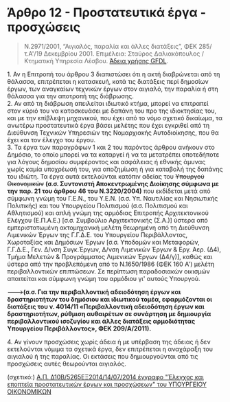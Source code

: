 # Άρθρο 12 - Προστατευτικά έργα - προσχώσεις

>Ν.2971/2001, “Αιγιαλός, παραλία και άλλες διατάξεις”, ΦΕΚ 285/τ.A'/19 Δεκεμβρίου 2001. Επιμέλεια: Σταύρος Δαλιακόπουλος / Κτηματική Υπηρεσία Λέσβου. [Άδεια χρήσης GFDL](http://www.gnu.org/licenses/fdl.html).

1\. Αν η Επιτροπή του άρθρου 3 διαπιστώσει ότι η ακτή διαβρώνεται από τη θάλασσα, επιτρέπεται η κατασκευή, κατά τις διατάξεις περί δημοσίων έργων, των αναγκαίων τεχνικών έργων στον αιγιαλό, την παραλία ή στη θάλασσα για την αποτροπή της διάβρωσης.  
2\. Αν από τη διάβρωση απειλείται ιδιωτικό κτήμα, μπορεί να επιτραπεί στον κύριό του να κατασκευάσει με δαπάνη του προ της ιδιοκτησίας του, και με την επίβλεψη μηχανικού, που έχει από το νόμο σχετικό δικαίωμα, τα ανωτέρω προστατευτικά έργα βάσει μελέτης που έχει εγκριθεί από τη Διεύθυνση Τεχνικών Υπηρεσιών της Νομαρχιακής Αυτοδιοίκησης, που θα έχει και τον έλεγχο του έργου.  
3\. Τα έργα των παραγράφων 1 και 2 του παρόντος άρθρου ανήκουν στο Δημόσιο, το οποίο μπορεί να τα καταργεί ή να τα μετατρέπει οποτεδήποτε για λόγους δημοσίου συμφέροντος και ασφάλειας ή εθνικής άμυνας χωρίς καμία υποχρέωσή του, για αποζημίωση ή για καταβολή της δαπάνης του ιδιώτη. Τα έργα αυτά εκτελούνται κατόπιν αδείας του ~~Υπουργού Οικονομικών~~ **(σ.σ. Συντονιστή Αποκεντρωμένης Διοίκησης σύμφωνα με την παρ. 21 του άρθρου 46 του Ν.3220/2004)** που εκδίδεται μετά από σύμφωνη γνώμη του Γ.Ε.Ν., του Υ.Ε.Ν. (σ.σ. Υπ. Ναυτιλίας και Νησιωτικής Πολιτικής) και του Υπουργείου Πολιτισμού (σ.σ. Πολιτισμού και Αθλητισμού) και απλή γνώμη της αρμόδιας Επιτροπής Αρχιτεκτονικού Ελέγχου (Ε.Π.Α.Ε.) [σ.σ. Συμβούλιο Αρχιτεκτονικής (Σ.Α.)] ύστερα από εμπεριστατωμένη ακτομηχανική μελέτη θεωρημένη από τη Διεύθυνση Λιμενικών Έργων της Γ.Γ.Δ.Ε. του Υπουργείου Περιβάλλοντος, Χωροταξίας και Δημόσιων Έργων [σ.σ. Υποδομών και Μεταφορών, Γ.Γ.Δ.Ε., Γεν. Δ/νση Συγκ.Έργων, Δ/νση Λιμενικών Έργων & Εργ. Αερ. (Δ4), Τμήμα Μελετών & Προγράμματος Λιμενικών Έργων (Δ4/γ)], καθώς και ύστερα από την προβλεπόμενη από το Ν.1650/1986 (ΦΕΚ 160 Α') μελέτη περιβαλλοντικών επιπτώσεων. Σε περίπτωση παραδοσιακών οικισμών απαιτείται και σύμφωνη γνώμη του αρμόδιου γι' αυτούς Υπουργού.

--->**(σ.σ. Για την περιβαλλοντική αδειοδότηση έργων και δραστηριοτήτων του δημόσιου και ιδιωτικού τομέα, εφαρμόζονται οι διατάξεις του ν. 4014/11 «Περιβαλλοντική αδειοδότηση έργων και δραστηριοτήτων, ρύθμιση αυθαιρέτων σε συνάρτηση με δημιουργία περιβαλλοντικού ισοζυγίου και άλλες διατάξεις αρμοδιότητας Υπουργείου Περιβάλλοντος», ΦΕΚ 209/Α/2011).**

4\. Αν γίνουν προσχώσεις χωρίς άδεια ή με υπέρβαση της άδειας ή δεν εκτελούνται νόμιμα τα σχετικά έργα, δεν επιτρέπεται η αναχάραξη του αιγιαλού ή της παραλίας. Οι εκτάσεις που δημιουργούνται από τις προσχώσεις αυτές θεωρούνται αιγιαλός.

(σχετικό:)
[Α.Π. Δ10Β/5265ΕΞ2014/14/07/2014 έγγραφο "Έλεγχος και εποπτεία προστατευτικών έργων και προσχώσεων" του ΥΠΟΥΡΓΕΙΟΥ ΟΙΚΟΝΟΜΙΚΩΝ](https://diavgeia.gov.gr/decision/view/7ΩΦ1Η-6Β1)
